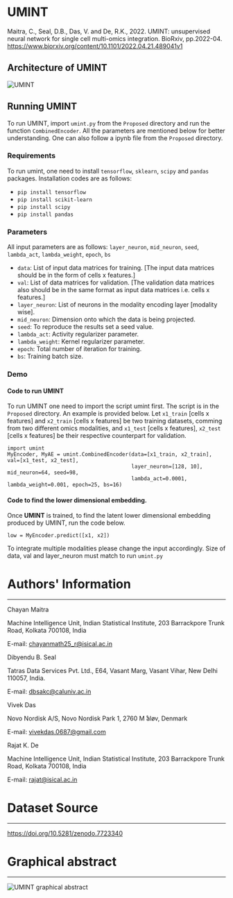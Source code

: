 # UMINT
Maitra, C., Seal, D.B., Das, V. and De, R.K., 2022. UMINT: unsupervised neural network for single cell multi-omics integration. BioRxiv, pp.2022-04.
https://www.biorxiv.org/content/10.1101/2022.04.21.489041v1

## Architecture of UMINT 
![UMINT](https://user-images.githubusercontent.com/113589317/232395894-fe78cfdb-d1e4-42eb-ad76-92c5987992ae.png)


## Running UMINT
To run UMINT, import `umint.py` from the `Proposed` directory and run the function `CombinedEncoder`. All the parameters are mentioned below for better understanding. One can also follow a ipynb file from the `Proposed` directory.

### Requirements
To run umint, one need to install `tensorflow`, `sklearn`, `scipy` and `pandas` packages. Installation codes are as follows:
+ `pip install tensorflow`
+ `pip install scikit-learn`
+ `pip install scipy`
+ `pip install pandas`

### Parameters
All input parameters are as follows: `layer_neuron`, `mid_neuron`, `seed`, `lambda_act`, `lambda_weight`, `epoch`, `bs`
+ `data`: List of input data matrices for training. [The input data matrices should be in the form of cells x features.]
+ `val`: List of data matrices for validation. [The validation data matrices also should be in the same format as input data matrices i.e. cells x features.]
+ `layer_neuron`: List of neurons in the modality encoding layer [modality wise].
+ `mid_neuron`: Dimension onto which the data is being projected.
+ `seed`: To reproduce the results set a seed value.
+ `lambda_act`: Activity regularizer parameter. 
+ `lambda_weight`: Kernel regularizer parameter.
+ `epoch`: Total number of iteration for training.
+ `bs`: Training batch size.

### Demo
#### Code to run UMINT
To run UMINT one need to import the script umint first. The script is in the `Proposed` directory. An example is provided below. Let `x1_train` [cells x features] and `x2_train` [cells x features] be two training datasets, comming from two different omics modalities, and `x1_test` [cells x features], `x2_test` [cells x features] be their respective counterpart for validation.
```
import umint
MyEncoder, MyAE = umint.CombinedEncoder(data=[x1_train, x2_train], val=[x1_test, x2_test],
                                        layer_neuron=[128, 10], mid_neuron=64, seed=98,
                                        lambda_act=0.0001, lambda_weight=0.001, epoch=25, bs=16)
```
#### Code to find the lower dimensional embedding.
Once **UMINT** is trained, to find the latent lower dimensional embedding produced by UMINT, run the code below.
```
low = MyEncoder.predict([x1, x2]) 
```
To integrate multiple modalities please change the input accordingly. Size of data, val and layer_neuron must match to run `umint.py`

# Authors' Information
--------------------
Chayan Maitra

Machine Intelligence Unit, Indian Statistical Institute,
203 Barrackpore Trunk Road, Kolkata 700108, India

E-mail: chayanmath25_r@isical.ac.in

Dibyendu B. Seal

Tatras Data Services Pvt. Ltd., E64, Vasant Marg, Vasant Vihar, New Delhi 110057, India.

E-mail: dbsakc@caluniv.ac.in

Vivek Das

Novo Nordisk A/S,
Novo Nordisk Park 1, 2760 M ̊aløv, Denmark

E-mail: vivekdas.0687@gmail.com

Rajat K. De

Machine Intelligence Unit, Indian Statistical Institute,
203 Barrackpore Trunk Road, Kolkata 700108, India

E-mail: rajat@isical.ac.in


# Dataset Source
--------------
https://doi.org/10.5281/zenodo.7723340



# Graphical abstract
------------------
![UMINT graphical abstract](https://user-images.githubusercontent.com/113589317/232399872-46be07ba-4c88-4fd6-aea8-190ff3eb5412.png)
